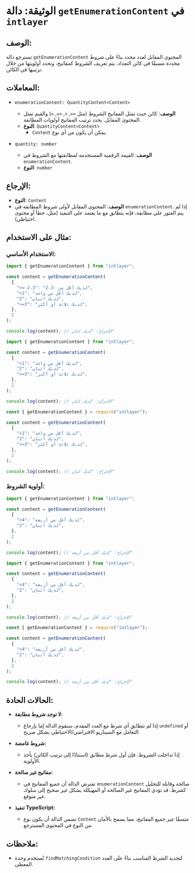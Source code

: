 # الوثيقة: دالة `getEnumerationContent` في `intlayer`

## الوصف:

تسترجع دالة `getEnumerationContent` المحتوى المقابل لعدد محدد بناءً على شروط محددة مسبقًا في كائن التعداد. يتم تعريف الشروط كمفاتيح، وتحدد أولويتها من خلال ترتيبها في الكائن.

## المعاملات:

- `enumerationContent: QuantityContent<Content>`

  - **الوصف**: كائن حيث تمثل المفاتيح الشروط (مثل `<=`, `<`, `>=`, `=`) والقيم تمثل المحتوى المقابل. يحدد ترتيب المفاتيح أولويات المطابقة.
  - **النوع**: `QuantityContent<Content>`
    - `Content` يمكن أن يكون من أي نوع.

- `quantity: number`

  - **الوصف**: القيمة الرقمية المستخدمة لمطابقتها مع الشروط في `enumerationContent`.
  - **النوع**: `number`

## الإرجاع:

- **النوع**: `Content`
- **الوصف**: المحتوى المقابل لأولى شروط المطابقة في `enumerationContent`. إذا لم يتم العثور على مطابقة، فإنه يتطابق مع ما يعتمد على التنفيذ (مثل، خطأ أو محتوى احتياطي).

## مثال على الاستخدام:

### الاستخدام الأساسي:

```typescript codeFormat="typescript"
import { getEnumerationContent } from "intlayer";

const content = getEnumerationContent(
  {
    "<=-2.3": "لديك أقل من -2.3",
    "<1": "لديك أقل من واحد",
    "2": "لديك اثنان",
    ">=3": "لديك ثلاثة أو أكثر",
  },
  2
);

console.log(content); // الإخراج: "لديك اثنان"
```

```javascript codeFormat="esm"
import { getEnumerationContent } from "intlayer";

const content = getEnumerationContent(
  {
    "<1": "لديك أقل من واحد",
    "2": "لديك اثنان",
    ">=3": "لديك ثلاثة أو أكثر",
  },
  2
);

console.log(content); // الإخراج: "لديك اثنان"
```

```javascript codeFormat="commonjs"
const { getEnumerationContent } = require("intlayer");

const content = getEnumerationContent(
  {
    "<1": "لديك أقل من واحد",
    "2": "لديك اثنان",
    ">=3": "لديك ثلاثة أو أكثر",
  },
  2
);

console.log(content); // الإخراج: "لديك اثنان"
```

### أولوية الشروط:

```typescript codeFormat="typescript"
import { getEnumerationContent } from "intlayer";

const content = getEnumerationContent(
  {
    "<4": "لديك أقل من أربعة",
    "2": "لديك اثنان",
  },
  2
);

console.log(content); // الإخراج: "لديك أقل من أربعة"
```

```javascript codeFormat="esm"
import { getEnumerationContent } from "intlayer";

const content = getEnumerationContent(
  {
    "<4": "لديك أقل من أربعة",
    "2": "لديك اثنان",
  },
  2
);

console.log(content); // الإخراج: "لديك أقل من أربعة"
```

```javascript codeFormat="commonjs"
const { getEnumerationContent } = require("intlayer");

const content = getEnumerationContent(
  {
    "<4": "لديك أقل من أربعة",
    "2": "لديك اثنان",
  },
  2
);

console.log(content); // الإخراج: "لديك أقل من أربعة"
```

## الحالات الحادة:

- **لا توجد شروط مطابقة:**

  - إذا لم تتطابق أي شرط مع العدد المقدم، ستقوم الدالة إما بإرجاع `undefined` أو التعامل مع السيناريو الافتراضي/الاحتياطي بشكل صريح.

- **شروط غامضة:**

  - إذا تداخلت الشروط، فإن أول شرط مطابق (استنادًا إلى ترتيب الكائن) يأخذ الأولوية.

- **مفاتيح غير صالحة:**

  - تفترض الدالة أن جميع المفاتيح في `enumerationContent` صالحة وقابلة للتحليل كشرط. قد تؤدي المفاتيح غير الصالحة أو المهيكلة بشكل غير صحيح إلى سلوك غير متوقع.

- **تنفيذ TypeScript:**
  - تضمن الدالة أن يكون نوع `Content` متسقًا عبر جميع المفاتيح، مما يسمح بالأمان من النوع في المحتوى المسترجع.

## ملاحظات:

- تُستخدم وحدة `findMatchingCondition` لتحديد الشرط المناسب بناءً على العدد المعطى.
